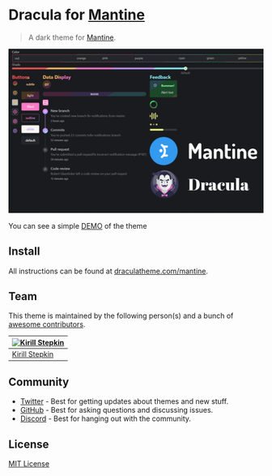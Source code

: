 # Dracula for [Mantine](https://mantine.dev/)

> A dark theme for [Mantine](https://mantine.dev/).

![Screenshot](./screenshot.png)

You can see a simple [DEMO](https://codesandbox.io/p/sandbox/mantine-dracula-demo-7fzzwp) of the theme

## Install

All instructions can be found at [draculatheme.com/mantine](https://draculatheme.com/mantine).

## Team

This theme is maintained by the following person(s) and a bunch of [awesome contributors](https://github.com/dracula/foobar/graphs/contributors).

| [![Kirill Stepkin](https://github.com/zeretkk.png?size=100)](https://github.com/zeretkk) |
| ---------------------------------------------------------------------------------------- |
| [Kirill Stepkin](https://github.com/zeretkk)                                             |

## Community

- [Twitter](https://twitter.com/draculatheme) - Best for getting updates about themes and new stuff.
- [GitHub](https://github.com/dracula/dracula-theme/discussions) - Best for asking questions and discussing issues.
- [Discord](https://draculatheme.com/discord-invite) - Best for hanging out with the community.

## License

[MIT License](./LICENSE)
